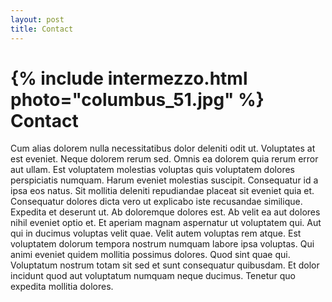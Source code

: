 ```yaml
---
layout: post
title: Contact
---
```

{% include intermezzo.html photo="columbus_51.jpg" %}
Contact
=======

Cum alias dolorem nulla necessitatibus dolor deleniti odit ut. 
Voluptates at est eveniet. Neque dolorem rerum sed. Omnis ea dolorem 
quia rerum error aut ullam. Est voluptatem molestias voluptas quis 
voluptatem dolores perspiciatis numquam.  Harum eveniet molestias 
suscipit. Consequatur id a ipsa eos natus. Sit mollitia deleniti 
repudiandae placeat sit eveniet quia et.  Consequatur dolores dicta 
vero ut explicabo iste recusandae similique. Expedita et deserunt ut. 
Ab doloremque dolores est. Ab velit ea aut dolores nihil eveniet optio 
et. Et aperiam magnam aspernatur ut voluptatem qui.  Aut qui in ducimus 
voluptas velit quae. Velit autem voluptas rem atque. Est voluptatem 
dolorum tempora nostrum numquam labore ipsa voluptas. Qui animi eveniet 
quidem mollitia possimus dolores.  Quod sint quae qui. Voluptatum 
nostrum totam sit sed et sunt consequatur quibusdam. Et dolor incidunt 
quod aut voluptatum numquam neque ducimus. Tenetur quo expedita 
mollitia dolores.
